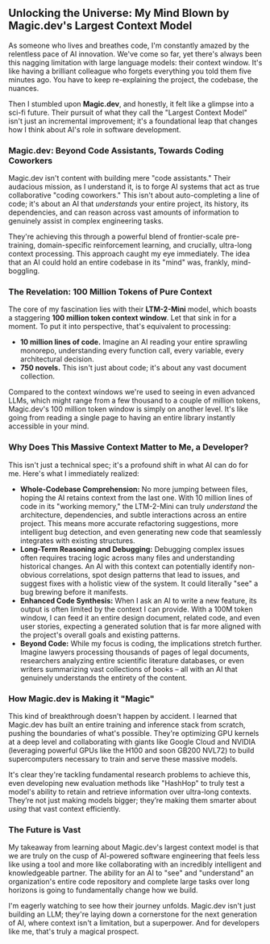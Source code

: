 ## Unlocking the Universe: My Mind Blown by Magic.dev's Largest Context Model

As someone who lives and breathes code, I'm constantly amazed by the relentless pace of AI innovation. We've come so far, yet there's always been this nagging limitation with large language models: their context window. It's like having a brilliant colleague who forgets everything you told them five minutes ago. You have to keep re-explaining the project, the codebase, the nuances.

Then I stumbled upon **Magic.dev**, and honestly, it felt like a glimpse into a sci-fi future. Their pursuit of what they call the "Largest Context Model" isn't just an incremental improvement; it's a foundational leap that changes how I think about AI's role in software development.

### Magic.dev: Beyond Code Assistants, Towards Coding Coworkers

Magic.dev isn't content with building mere "code assistants." Their audacious mission, as I understand it, is to forge AI systems that act as true collaborative "coding coworkers." This isn't about auto-completing a line of code; it's about an AI that *understands* your entire project, its history, its dependencies, and can reason across vast amounts of information to genuinely assist in complex engineering tasks.

They're achieving this through a powerful blend of frontier-scale pre-training, domain-specific reinforcement learning, and crucially, ultra-long context processing. This approach caught my eye immediately. The idea that an AI could hold an entire codebase in its "mind" was, frankly, mind-boggling.

### The Revelation: 100 Million Tokens of Pure Context

The core of my fascination lies with their **LTM-2-Mini** model, which boasts a staggering **100 million token context window**. Let that sink in for a moment. To put it into perspective, that's equivalent to processing:

* **10 million lines of code.** Imagine an AI reading your entire sprawling monorepo, understanding every function call, every variable, every architectural decision.
* **750 novels.** This isn't just about code; it's about any vast document collection.

Compared to the context windows we're used to seeing in even advanced LLMs, which might range from a few thousand to a couple of million tokens, Magic.dev's 100 million token window is simply on another level. It's like going from reading a single page to having an entire library instantly accessible in your mind.

### Why Does This Massive Context Matter to Me, a Developer?

This isn't just a technical spec; it's a profound shift in what AI can do for me. Here's what I immediately realized:

* **Whole-Codebase Comprehension:** No more jumping between files, hoping the AI retains context from the last one. With 10 million lines of code in its "working memory," the LTM-2-Mini can truly *understand* the architecture, dependencies, and subtle interactions across an entire project. This means more accurate refactoring suggestions, more intelligent bug detection, and even generating new code that seamlessly integrates with existing structures.
* **Long-Term Reasoning and Debugging:** Debugging complex issues often requires tracing logic across many files and understanding historical changes. An AI with this context can potentially identify non-obvious correlations, spot design patterns that lead to issues, and suggest fixes with a holistic view of the system. It could literally "see" a bug brewing before it manifests.
* **Enhanced Code Synthesis:** When I ask an AI to write a new feature, its output is often limited by the context I can provide. With a 100M token window, I can feed it an entire design document, related code, and even user stories, expecting a generated solution that is far more aligned with the project's overall goals and existing patterns.
* **Beyond Code:** While my focus is coding, the implications stretch further. Imagine lawyers processing thousands of pages of legal documents, researchers analyzing entire scientific literature databases, or even writers summarizing vast collections of books – all with an AI that genuinely understands the entirety of the content.

### How Magic.dev is Making it "Magic"

This kind of breakthrough doesn't happen by accident. I learned that Magic.dev has built an entire training and inference stack from scratch, pushing the boundaries of what's possible. They're optimizing GPU kernels at a deep level and collaborating with giants like Google Cloud and NVIDIA (leveraging powerful GPUs like the H100 and soon GB200 NVL72) to build supercomputers necessary to train and serve these massive models.

It's clear they're tackling fundamental research problems to achieve this, even developing new evaluation methods like "HashHop" to truly test a model's ability to retain and retrieve information over ultra-long contexts. They’re not just making models bigger; they’re making them smarter about *using* that vast context efficiently.

### The Future is Vast

My takeaway from learning about Magic.dev's largest context model is that we are truly on the cusp of AI-powered software engineering that feels less like using a tool and more like collaborating with an incredibly intelligent and knowledgeable partner. The ability for an AI to "see" and "understand" an organization's entire code repository and complete large tasks over long horizons is going to fundamentally change how we build.

I'm eagerly watching to see how their journey unfolds. Magic.dev isn't just building an LLM; they're laying down a cornerstone for the next generation of AI, where context isn't a limitation, but a superpower. And for developers like me, that's truly a magical prospect.
